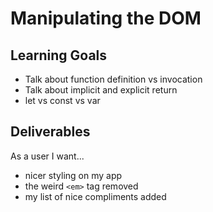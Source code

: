 # Manipulating the DOM

## Learning Goals
* Talk about function definition vs invocation
* Talk about implicit and explicit return
* let vs const vs var


## Deliverables
As a user I want...
* nicer styling on my app
* the weird `<em>` tag removed
* my list of nice compliments added
